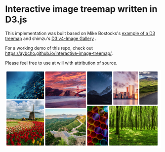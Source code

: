 # Interactive image treemap written in D3.js

This implementation was built based on Mike Bostocks's
[example of a D3 treemap](https://observablehq.com/@d3/treemap "https://observablehq.com/@d3/treemap")
and shimzu's
[D3 v4-Image Gallery](https://bl.ocks.org/shimizu/79409cca5bcc57c32ddae0a5f0a1a564 "https://bl.ocks.org/shimizu/79409cca5bcc57c32ddae0a5f0a1a564")
.

For a working demo of this repo, check out https://aybcho.github.io/interactive-image-treemap/.

Please feel free to use at will with attribution of source.

[![alt text](https://github.com/aybcho/interactive-image-treemap/blob/master/images/treemap.png "Main Image")](https://aybcho.github.io/interactive-image-treemap/)
